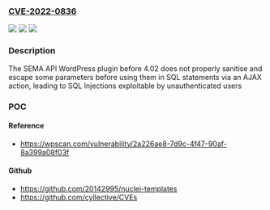 ### [CVE-2022-0836](https://cve.mitre.org/cgi-bin/cvename.cgi?name=CVE-2022-0836)
![](https://img.shields.io/static/v1?label=Product&message=SEMA%20API&color=blue)
![](https://img.shields.io/static/v1?label=Version&message=4.02%3C%204.02%20&color=brighgreen)
![](https://img.shields.io/static/v1?label=Vulnerability&message=CWE-89%20SQL%20Injection&color=brighgreen)

### Description

The SEMA API WordPress plugin before 4.02 does not properly sanitise and escape some parameters before using them in SQL statements via an AJAX action, leading to SQL Injections exploitable by unauthenticated users

### POC

#### Reference
- https://wpscan.com/vulnerability/2a226ae8-7d9c-4f47-90af-8a399a08f03f

#### Github
- https://github.com/20142995/nuclei-templates
- https://github.com/cyllective/CVEs

